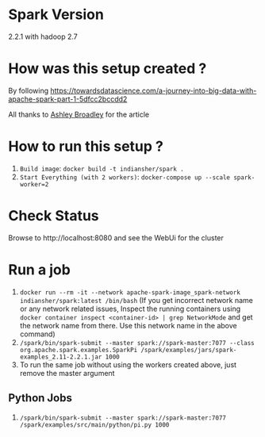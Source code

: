 # Spark Version
2.2.1 with hadoop 2.7

# How was this setup created ?
By following https://towardsdatascience.com/a-journey-into-big-data-with-apache-spark-part-1-5dfcc2bccdd2

All thanks to [Ashley Broadley](https://towardsdatascience.com/@ls12styler) for the article

# How to run this setup ? 
1. `Build image`: `docker build -t indiansher/spark .`
2. `Start Everything (with 2 workers)`: `docker-compose up --scale spark-worker=2`

# Check Status 
Browse to http://localhost:8080 and see the WebUi for the cluster

# Run a job

1. `docker run --rm -it --network apache-spark-image_spark-network indiansher/spark:latest /bin/bash`
	(If you get incorrect network name or any network related issues, Inspect the running containers using `docker container inspect <container-id> | grep NetworkMode` and get the network name from there. Use this network name in the above command)
2. `/spark/bin/spark-submit --master spark://spark-master:7077 --class org.apache.spark.examples.SparkPi /spark/examples/jars/spark-examples_2.11-2.2.1.jar 1000`
3. To run the same job without using the workers created above, just remove the master argument

## Python Jobs

1. `/spark/bin/spark-submit --master spark://spark-master:7077 /spark/examples/src/main/python/pi.py 1000`